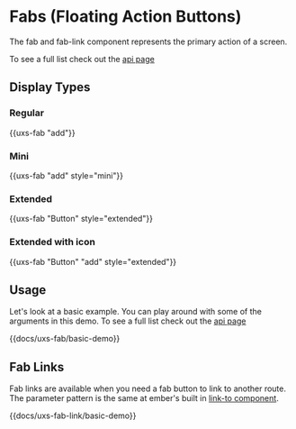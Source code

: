 # Fabs (Floating Action Buttons)

The fab and fab-link component represents the primary action of a screen.

To see a full list check out the [api page](../api/components/uxs-fab)

  ## Display Types

  ### Regular

  <div class="uxs">
    {{uxs-fab "add"}}
  </div>

  ### Mini

  <div class="uxs">
    {{uxs-fab "add" style="mini"}}
  </div>

  ### Extended

  <div class="uxs">
    {{uxs-fab "Button" style="extended"}}
  </div>

  ### Extended with icon

  <div class="uxs">
    {{uxs-fab "Button" "add" style="extended"}}
  </div>

  ## Usage

  Let's look at a basic example. You can play around with some of the arguments in this demo. To see a full list check out the [api page](../api/components/uxs-fab)

  {{docs/uxs-fab/basic-demo}}

  ## Fab Links

  Fab links are available when you need a fab button to link to another route. The parameter pattern is the same at ember's built in [link-to component](https://guides.emberjs.com/release/templates/links/).

  {{docs/uxs-fab-link/basic-demo}}
